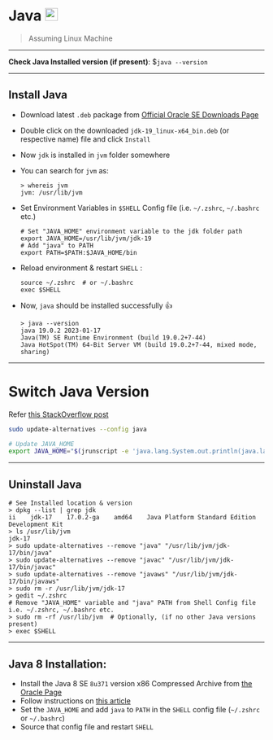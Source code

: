 # Java <img src='https://cdn-icons-png.flaticon.com/512/5968/5968282.png' width="25">

> Assuming Linux Machine

---

**Check Java Installed version (if present)**: $`java --version`

---

## Install Java

- Download latest `.deb` package from [Official Oracle SE Downloads Page](https://www.oracle.com/java/technologies/downloads/)
- Double click on the downloaded `jdk-19_linux-x64_bin.deb` (or respective name) file and click `Install`
- Now `jdk` is installed in `jvm` folder somewhere
- You can search for `jvm` as:

  ```shell
  > whereis jvm
  jvm: /usr/lib/jvm
  ```

- Set Environment Variables in `$SHELL` Config file (i.e. `~/.zshrc`, `~/.bashrc` etc.)

  ```shell
  # Set "JAVA_HOME" environment variable to the jdk folder path
  export JAVA_HOME=/usr/lib/jvm/jdk-19
  # Add "java" to PATH
  export PATH=$PATH:$JAVA_HOME/bin
  ```

- Reload environment & restart `SHELL` :

  ```shell
  source ~/.zshrc  # or ~/.bashrc
  exec $SHELL
  ```

- Now, `java` should be installed successfully :thumbsup:

  ```shell
  > java --version
  java 19.0.2 2023-01-17
  Java(TM) SE Runtime Environment (build 19.0.2+7-44)
  Java HotSpot(TM) 64-Bit Server VM (build 19.0.2+7-44, mixed mode, sharing)
  ```

---

# Switch Java Version

Refer [this StackOverflow post](https://askubuntu.com/questions/740757/switch-between-multiple-java-versions)

```sh
sudo update-alternatives --config java

# Update JAVA_HOME
export JAVA_HOME="$(jrunscript -e 'java.lang.System.out.println(java.lang.System.getProperty("java.home"));')"
```
---

## Uninstall Java

```shell
# See Installed location & version
> dpkg --list | grep jdk
ii    jdk-17    17.0.2-ga    amd64    Java Platform Standard Edition Development Kit
> ls /usr/lib/jvm
jdk-17
> sudo update-alternatives --remove "java" "/usr/lib/jvm/jdk-17/bin/java"
> sudo update-alternatives --remove "javac" "/usr/lib/jvm/jdk-17/bin/javac"
> sudo update-alternatives --remove "javaws" "/usr/lib/jvm/jdk-17/bin/javaws"
> sudo rm -r /usr/lib/jvm/jdk-17
> gedit ~/.zshrc
# Remove "JAVA_HOME" variable and "java" PATH from Shell Config file i.e. ~/.zshrc, ~/.bashrc etc.
> sudo rm -rf /usr/lib/jvm  # Optionally, (if no other Java versions present)
> exec $SHELL
```

---

## Java 8 Installation:

- Install the Java 8 SE `8u371` version x86 Compressed Archive from [the Oracle Page](https://www.oracle.com/java/technologies/downloads/)
- Follow instructions on [this article](https://docs.datastax.com/en/jdk-install/doc/jdk-install/installOracleJdkDeb.html)
- Set the `JAVA_HOME` and add `java` to `PATH` in the `SHELL` config file (`~/.zshrc` or `~/.bashrc`)
- Source that config file and restart `SHELL`
